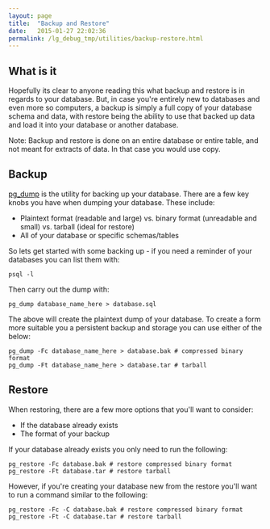 ```yaml
---
layout: page
title:  "Backup and Restore"
date:   2015-01-27 22:02:36
permalink: /lg_debug_tmp/utilities/backup-restore.html
---
```


What is it
----------

Hopefully its clear to anyone reading this what backup and restore is in regards to your database. But, in case you're entirely new to databases and even more so computers, a backup is simply a full copy of your database schema and data, with restore being the ability to use that backed up data and load it into your database or another database.

Note: Backup and restore is done on an entire database or entire table, and not meant for extracts of data. In that case you would use copy.

Backup
------

[pg\_dump](http://www.postgresql.org/docs/8.4/static/app-pgdump.html) is the utility for backing up your database. There are a few key knobs you have when dumping your database. These include:

-   Plaintext format (readable and large) vs. binary format (unreadable and small) vs. tarball (ideal for restore)
-   All of your database or specific schemas/tables

So lets get started with some backing up - if you need a reminder of your databases you can list them with:

    psql -l

Then carry out the dump with:

    pg_dump database_name_here > database.sql

The above will create the plaintext dump of your database. To create a form more suitable you a persistent backup and storage you can use either of the below:

    pg_dump -Fc database_name_here > database.bak # compressed binary format
    pg_dump -Ft database_name_here > database.tar # tarball

Restore
-------

When restoring, there are a few more options that you'll want to consider:

-   If the database already exists
-   The format of your backup

If your database already exists you only need to run the following:

    pg_restore -Fc database.bak # restore compressed binary format
    pg_restore -Ft database.tar # restore tarball

However, if you're creating your database new from the restore you'll want to run a command similar to the following:

    pg_restore -Fc -C database.bak # restore compressed binary format
    pg_restore -Ft -C database.tar # restore tarball
